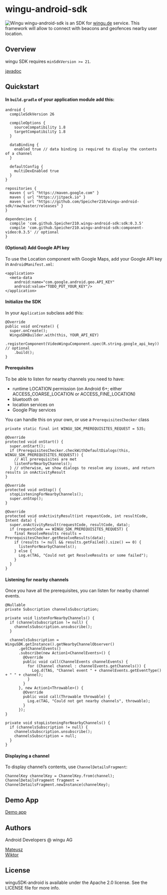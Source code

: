 # wingu-android-sdk

![Wingu](https://pbs.twimg.com/profile_banners/4774303042/1452516691/1500x500)
wingu-android-sdk is an  SDK for [wingu.de](www.wingu.de) service. This framework will allow to connect with beacons and geofences nearby user location. 

## Overview

wingu SDK requires `minSdkVersion >= 21`.

[javadoc](https://speicher210.github.io/wingu-android-sdk/javadoc/)

## Quickstart

#### In `build.gradle` of your application module add this:

```
android {
  compileSdkVersion 26

  compileOptions {
    sourceCompatibility 1.8
    targetCompatibility 1.8
  }

  dataBinding {
    enabled true // data binding is required to display the contents of a channel
  }

  defaultConfig {
    multiDexEnabled true
  }
}

repositories {
  maven { url "https://maven.google.com" }
  maven { url "https://jitpack.io" }
  maven { url "https://github.com/Speicher210/wingu-android-sdk/raw/master/releases" }
}

dependencies {
  compile 'com.github.Speicher210.wingu-android-sdk:sdk:0.3.5'
  compile 'com.github.Speicher210.wingu-android-sdk:component-video:0.3.5' // optional
}
```

#### (Optional) Add Google API key

To use the Location component with Google Maps, add your Google API key in `AndroidManifest.xml`:

```
<application>
  <meta-data
    android:name="com.google.android.geo.API_KEY"
    android:value="TODO_PUT_YOUR_KEY"/>
</application>
```

#### Initialize the SDK

In your `Application` subclass add this:

```
@Override
public void onCreate() {
  super.onCreate();
  WinguSDKBuilder.with(this, YOUR_API_KEY)
    .registerComponent(VideoWinguComponent.spec(R.string.google_api_key)) // optional
    .build();
}
```

#### Prerequisites

To be able to listen for nearby channels you need to have:

- runtime LOCATION permission (on Android 6+; either ACCESS_COARSE_LOCATION or ACCESS_FINE_LOCATION)
- bluetooth on
- location services on
- Google Play services

You can handle this on your own, or use a `PrerequisitesChecker` class

```
private static final int WINGU_SDK_PREREQUISITES_REQUEST = 535;

@Override
protected void onStart() {
  super.onStart();
  if (PrerequisitesChecker.checkWithDefaultDialogs(this, WINGU_SDK_PREREQUISITES_REQUEST)) {
    // All prerequisites are met
    listenForNearbyChannels();
  } // otherwise, we show dialogs to resolve any issues, and return results in onActivityResult
}

@Override
protected void onStop() {
  stopListeningForNearbyChannels();
  super.onStop();
}

@Override
protected void onActivityResult(int requestCode, int resultCode, Intent data) {
  super.onActivityResult(requestCode, resultCode, data);
  if (requestCode == WINGU_SDK_PREREQUISITES_REQUEST) {
    final ResolveResults results = PrerequisitesChecker.getResolveResults(data);
    if (results != null && results.getFailed().size() == 0) {
      listenForNearbyChannels();
    } else {
      Log.e(TAG, "Could not get ResolveResults or some failed");
    }
  }
}
```

#### Listening for nearby channels

Once you have all the prerequisites, you can listen for nearby channel events.

```
@Nullable
private Subscription channelsSubscription;

private void listenForNearbyChannels() {
  if (channelsSubscription != null) {
    channelsSubscription.unsubscribe();
  }

  channelsSubscription = WinguSDK.getInstance().getNearbyChannelObserver()
      .getChannelEvents()
      .subscribe(new Action1<ChannelEvents>() {
        @Override
        public void call(ChannelEvents channelEvents) {
          for (Channel channel : channelEvents.getChannels()) {
            Log.d(TAG, "Channel event " + channelEvents.getEventType() + " " + channel);
          }
        }
      }, new Action1<Throwable>() {
        @Override
        public void call(Throwable throwable) {
          Log.e(TAG, "Could not get nearby channels", throwable);
        }
      });
}

private void stopListeningForNearbyChannels() {
  if (channelsSubscription != null) {
    channelsSubscription.unsubscribe();
    channelsSubscription = null;
  }
}
```

#### Displaying a channel

To display channel’s contents, use `ChannelDetailsFragment`:

```
ChannelKey channelKey = ChannelKey.from(channel);
ChannelDetailsFragment fragment = ChannelDetailsFragment.newInstance(channelKey);
```
## Demo App
[Demo app](https://github.com/Speicher210/wingu-sdk-android-demoapp)

## Authors

Android Developers @ wingu AG


[Mateusz](https://github.com/armatys)  
[Wiktor](https://github.com/wingu-wiktor)

## License

winguSDK-android is available under the Apache 2.0 license. See the LICENSE file for more info.
